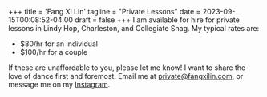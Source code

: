 +++
title = 'Fang Xi Lin'
tagline = "Private Lessons"
date = 2023-09-15T00:08:52-04:00
draft = false
+++
I am available for hire for private lessons in Lindy Hop, Charleston, and Collegiate Shag. My typical rates are:

* $80/hr for an individual
* $100/hr for a couple

If these are unaffordable to you, please let me know! I want to share the love of dance first and foremost. Email me at [private@fangxilin.com](mailto:private@fangxilin.com), or message me on my [Instagram](https://instagram.com/quantum.fx).